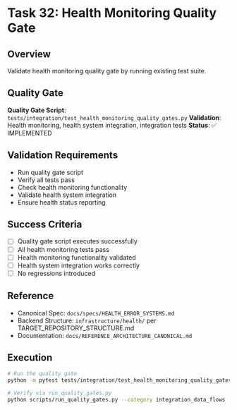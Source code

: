 # Task 32: Health Monitoring Quality Gate

## Overview
Validate health monitoring quality gate by running existing test suite.

## Quality Gate
**Quality Gate Script**: `tests/integration/test_health_monitoring_quality_gates.py`
**Validation**: Health monitoring, health system integration, integration tests
**Status**: ✅ IMPLEMENTED

## Validation Requirements
- Run quality gate script
- Verify all tests pass
- Check health monitoring functionality
- Validate health system integration
- Ensure health status reporting

## Success Criteria
- [ ] Quality gate script executes successfully
- [ ] All health monitoring tests pass
- [ ] Health monitoring functionality validated
- [ ] Health system integration works correctly
- [ ] No regressions introduced

## Reference
- Canonical Spec: `docs/specs/HEALTH_ERROR_SYSTEMS.md`
- Backend Structure: `infrastructure/health/` per TARGET_REPOSITORY_STRUCTURE.md
- Documentation: `docs/REFERENCE_ARCHITECTURE_CANONICAL.md`

## Execution
```bash
# Run the quality gate
python -m pytest tests/integration/test_health_monitoring_quality_gates.py -v

# Verify via run_quality_gates.py
python scripts/run_quality_gates.py --category integration_data_flows
```
